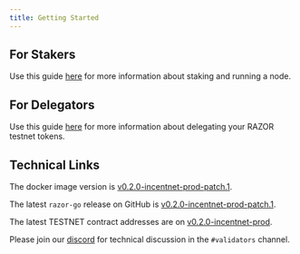 ```yaml
---
title: Getting Started
---
```


## For Stakers

Use this guide [here](Stake.md) for more information about staking and running a node.

## For Delegators

Use this guide [here](/docs/delegation/delegate) for more information about delegating your RAZOR testnet tokens.

## Technical Links

The docker image version is [v0.2.0-incentnet-prod-patch.1](https://hub.docker.com/layers/razornetwork/razor-go/v0.2.0-incentnet-prod-patch.1/images/sha256-d6e9d10ecc0b18ebc1e2f01c31988f6aff41b7636990c35e1002c2da925014cc?context=explore).

The latest `razor-go` release on GitHub is [v0.2.0-incentnet-prod-patch.1](https://github.com/razor-network/razor-go/releases/tag/v0.2.0-incentnet-prod-patch.1).

The latest TESTNET contract addresses are on [v0.2.0-incentnet-prod](https://github.com/razor-network/contracts/blob/refs/tags/v0.2.0-incentnet-prod/deployed/mumbai/addresses.json).

Please join our [discord](https://discord.gg/EC53qp2kJ6) for technical discussion in the `#validators` channel.
